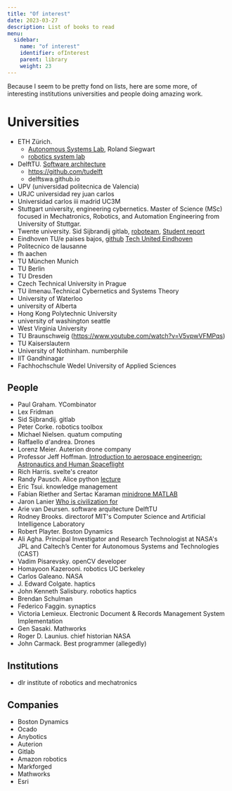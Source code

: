 ```yaml
---
title: "Of interest"
date: 2023-03-27
description: List of books to read  
menu:
  sidebar:
    name: "of interest"
    identifier: ofInterest
    parent: library    
    weight: 23
---
```


Because I seem to be pretty fond on lists, here are some more, of interesting institutions universities and people doing amazing work.


# Universities

- ETH Zürich.
    - [Autonomous Systems Lab](https://github.com/ethz-asl), Roland Siegwart
    - [robotics system lab](https://github.com/leggedrobotics)
- DelftTU. [Software architecture](https://delftswa.gitbooks.io/desosa2016/content/)
    - https://github.com/tudelft
    - delftswa.github.io
- UPV (universidad politecnica de Valencia)
- URJC universidad rey juan carlos  
- Universidad carlos iii madrid UC3M
- Stuttgart university, engineering cybernetics. Master of Science (MSc) focused in Mechatronics, Robotics, and Automation Engineering from University of Stuttgar.
- Twente university. Sid Sijbrandij gitlab, [roboteam](https://www.youtube.com/channel/UCAB2bLpeVElJN2jDyF14zsQ), [Student report](https://www.youtube.com/watch?v=TvSTCM7SjGs)
- Eindhoven TU/e paises bajos, [github](https://github.com/tue-robotics/) [Tech United Eindhoven](https://www.techunited.nl/en/)
- Politecnico de lausanne
- fh aachen 
- TU München Munich
- TU Berlin
- TU Dresden
- Czech Technical University in Prague
- TU ilmenau.Technical Cybernetics and Systems Theory
- University of Waterloo
- university of Alberta
- Hong Kong Polytechnic University
- university of washington seattle
- West Virginia University
- TU Braunschweig (https://www.youtube.com/watch?v=V5vpwVFMPqs)
- TU Kaiserslautern
- University of Nothinham. numberphile
- IIT Gandhinagar
- Fachhochschule Wedel University of Applied Sciences


## People

- Paul Graham. YCombinator
- Lex Fridman
- Sid Sijbrandij. gitlab
- Peter Corke. robotics toolbox
- Michael Nielsen. quatum computing
- Raffaello d'andrea. Drones
- Lorenz Meier. Auterion drone company
- Professor Jeff Hoffman. [Introduction to aerospace engineerign: Astronautics and Human Spaceflight](https://www.youtube.com/watch?v=bvxqCAkjDxs)
- Rich Harris. svelte's creator
- Randy Pausch. Alice python  [lecture](https://archive.org/details/GabrielRobins-50YearsOfComputerScienceInnovationByRandyPausch812)
- Eric Tsui. knowledge management
- Fabian Riether and Sertac Karaman [minidrone MATLAB](https://github.com/Parrot-Developers/RollingSpiderEdu)
- Jaron Lanier  [Who is civilization for](https://youtu.be/rGqiswuJuQI)
- Arie van Deursen. software arquitecture DelftTU  
- Rodney Brooks. directorof MIT's Computer Science and Artificial Intelligence Laboratory
- Robert Playter. Boston Dynamics
- Ali Agha. Principal Investigator and Research Technologist at NASA's JPL and Caltech’s Center for Autonomous Systems and Technologies (CAST)
- Vadim Pisarevsky. openCV developer
- Homayoon Kazerooni. robotics UC berkeley
- Carlos Galeano. NASA
- J. Edward Colgate. haptics
- John Kenneth Salisbury. robotics haptics
- Brendan Schulman
- Federico Faggin. synaptics
- Victoria Lemieux. Electronic Document & Records Management System Implementation
- Gen Sasaki. Mathworks
- Roger D. Launius. chief historian NASA
- John Carmack. Best programmer (allegedly)

## Institutions

- dlr institute of robotics and mechatronics

## Companies
- Boston Dynamics
- Ocado
- Anybotics
- Auterion
- Gitlab
- Amazon robotics
- Markforged
- Mathworks
- Esri
